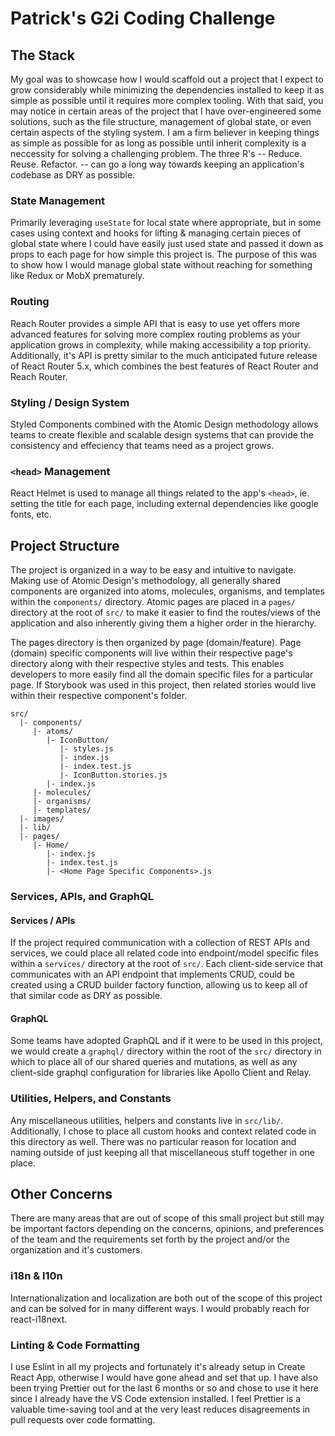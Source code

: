 # Patrick's G2i Coding Challenge

## The Stack

My goal was to showcase how I would scaffold out a project that I expect to grow considerably while minimizing the dependencies installed to keep it as simple as possible until it requires more complex tooling. With that said, you may notice in certain areas of the project that I have over-engineered some solutions, such as the file structure, management of global state, or even certain aspects of the styling system. I am a firm believer in keeping things as simple as possible for as long as possible until inherit complexity is a neccessity for solving a challenging problem. The three R's -- Reduce. Reuse. Refactor. -- can go a long way towards keeping an application's codebase as DRY as possible.

### State Management

Primarily leveraging `useState` for local state where appropriate, but in some cases using context and hooks for lifting & managing certain pieces of global state where I could have easily just used state and passed it down as props to each page for how simple this project is. The purpose of this was to show how I would manage global state without reaching for something like Redux or MobX prematurely.

### Routing

Reach Router provides a simple API that is easy to use yet offers more advanced features for solving more complex routing problems as your application grows in complexity, while making accessibility a top priority. Additionally, it's API is pretty similar to the much anticipated future release of React Router 5.x, which combines the best features of React Router and Reach Router.

### Styling / Design System

Styled Components combined with the Atomic Design methodology allows teams to create flexible and scalable design systems that can provide the consistency and effeciency that teams need as a project grows.

### `<head>` Management

React Helmet is used to manage all things related to the app's `<head>`, ie. setting the title for each page, including external dependencies like google fonts, etc. 


## Project Structure

The project is organized in a way to be easy and intuitive to navigate. Making use of Atomic Design's methodology, all generally shared components are organized into atoms, molecules, organisms, and templates within the `components/` directory. Atomic pages are placed in a `pages/` directory at the root of `src/` to make it easier to find the routes/views of the application and also inherently giving them a higher order in the hierarchy.

The pages directory is then organized by page (domain/feature). Page (domain) specific components will live within their respective page's directory along with their respective styles and tests. This enables developers to more easily find all the domain specific files for a particular page.
If Storybook was used in this project, then related stories would live within their respective component's folder.


```
src/
  |- components/
     |- atoms/
        |- IconButton/
           |- styles.js
           |- index.js
           |- index.test.js
           |- IconButton.stories.js
        |- index.js
     |- molecules/
     |- organisms/
     |- templates/
  |- images/
  |- lib/
  |- pages/
     |- Home/
        |- index.js
        |- index.test.js
        |- <Home Page Specific Components>.js
```
### Services, APIs, and GraphQL

#### Services / APIs

If the project required communication with a collection of REST APIs and services, we could place all related code into endpoint/model specific files within a `services/` directory at the root of `src/`. Each client-side service that communicates with an API endpoint that implements CRUD, could be created using a CRUD builder factory function, allowing us to keep all of that similar code as DRY as possible.

#### GraphQL

Some teams have adopted GraphQL and if it were to be used in this project, we would create a `graphql/` directory within the root of the `src/` directory in which to place all of our shared queries and mutations, as well as any client-side graphql configuration for libraries like Apollo Client and Relay.

### Utilities, Helpers, and Constants

Any miscellaneous utilities, helpers and constants live in `src/lib/`. Additionally, I chose to place all custom hooks and context related code in this directory as well. There was no particular reason for location and naming outside of just keeping all that miscellaneous stuff together in one place.

## Other Concerns

There are many areas that are out of scope of this small project but still may be important factors depending on the concerns, opinions, and preferences of the team and the requirements set forth by the project and/or the organization and it's customers.

### i18n & l10n

Internationalization and localization are both out of the scope of this project and can be solved for in many different ways. I would probably reach for react-i18next.

### Linting & Code Formatting

I use Eslint in all my projects and fortunately it's already setup in Create React App, otherwise I would have gone ahead and set that up. I have also been trying Prettier out for the last 6 months or so and chose to use it here since I already have the VS Code extension installed. I feel Prettier is a valuable time-saving tool and at the very least reduces disagreements in pull requests over code formatting.
